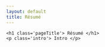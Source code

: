 ```yaml
---
layout: default
title: Résumé
---
```


<div class='post'>

	<h1 class='pageTitle'> Résumé </h1>
	<p class='intro'> Intro </p>

</div>
